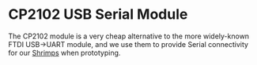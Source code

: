 CP2102 USB Serial Module
========================

The CP2102 module is a very cheap alternative to the more widely-known FTDI USB-\>UART module, and we use them to provide Serial connectivity for our [Shrimps](./shrimp.html) when prototyping.

